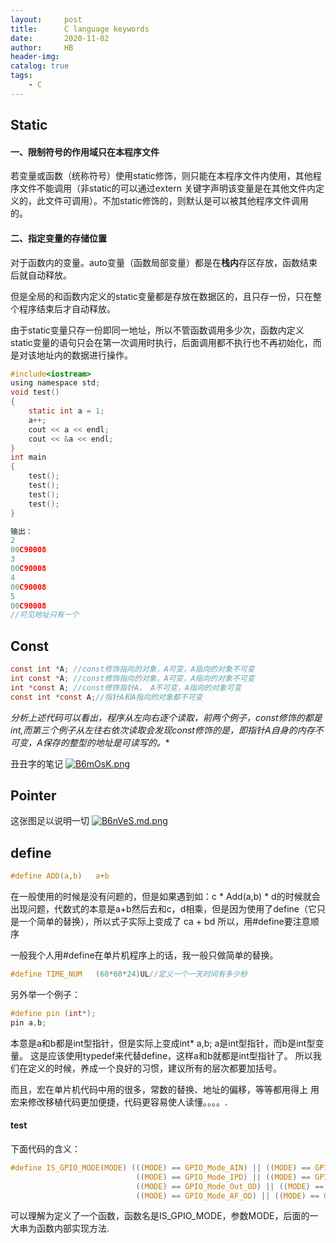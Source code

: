 ```yaml
---
layout:     post
title:      C language keywords
date:       2020-11-02
author:     HB
header-img:
catalog: true
tags:
    - C
---
```


## Static

#### 一、限制符号的作用域只在本程序文件
若变量或函数（统称符号）使用static修饰，则只能在本程序文件内使用，其他程序文件不能调用（非static的可以通过extern 关键字声明该变量是在其他文件内定义的，此文件可调用）。不加static修饰的，则默认是可以被其他程序文件调用的。


#### 二、指定变量的存储位置
对于函数内的变量。auto变量（函数局部变量）都是在**栈内**存区存放，函数结束后就自动释放。

但是全局的和函数内定义的static变量都是存放在数据区的，且只存一份，只在整个程序结束后才自动释放。

由于static变量只存一份即同一地址，所以不管函数调用多少次，函数内定义static变量的语句只会在第一次调用时执行，后面调用都不执行也不再初始化，而是对该地址内的数据进行操作。
```c
#include<iostream>
using namespace std;
void test()
{
    static int a = 1;
    a++;
    cout << a << endl;
    cout << &a << endl;
}
int main
{
    test();
    test();
    test();
    test();
}

输出：
2
00C90008
3
00C90008
4
00C90008
5
00C90008
//可见地址只有一个
```



## Const
```c
const int *A; //const修饰指向的对象，A可变，A指向的对象不可变
int const *A; //const修饰指向的对象，A可变，A指向的对象不可变
int *const A; //const修饰指针A， A不可变，A指向的对象可变
const int *const A;//指针A和A指向的对象都不可变
```
**分析上述代码可以看出，程序从左向右逐个读取，前两个例子，const修饰的都是int,而第三个例子从左往右依次读取会发现const修饰的是*，即指针A自身的内存不可变，A保存的整型的地址是可读写的。**

丑丑字的笔记
[![B6mOsK.png](https://s1.ax1x.com/2020/11/03/B6mOsK.png)](https://imgchr.com/i/B6mOsK)

## Pointer
这张图足以说明一切
[![B6nVeS.md.png](https://s1.ax1x.com/2020/11/03/B6nVeS.md.png)](https://imgchr.com/i/B6nVeS)

## define
```c
#define ADD(a,b)   a+b
```
在一般使用的时候是没有问题的，但是如果遇到如：c * Add(a,b) * d的时候就会出现问题，代数式的本意是a+b然后去和c，d相乘，但是因为使用了define（它只是一个简单的替换），所以式子实际上变成了 ca + bd 所以，用#define要注意顺序

一般我个人用#define在单片机程序上的话，我一般只做简单的替换。
```c
#define TIME_NUM   (60*60*24)UL//定义一个一天时间有多少秒
```
另外举一个例子：
```c
#define pin (int*);
pin a,b;
```
本意是a和b都是int型指针，但是实际上变成int* a,b;
a是int型指针，而b是int型变量。
这是应该使用typedef来代替define，这样a和b就都是int型指针了。
所以我们在定义的时候，养成一个良好的习惯，建议所有的层次都要加括号。

而且，宏在单片机代码中用的很多，常数的替换、地址的偏移，等等都用得上
用宏来修改移植代码更加便捷，代码更容易使人读懂。。。。.

#### test
下面代码的含义：
```c
#define IS_GPIO_MODE(MODE) (((MODE) == GPIO_Mode_AIN) || ((MODE) == GPIO_Mode_IN_FLOATING) || \
                            ((MODE) == GPIO_Mode_IPD) || ((MODE) == GPIO_Mode_IPU) || \
                            ((MODE) == GPIO_Mode_Out_OD) || ((MODE) == GPIO_Mode_Out_PP) || \
                            ((MODE) == GPIO_Mode_AF_OD) || ((MODE) == GPIO_Mode_AF_PP))
```

可以理解为定义了一个函数，函数名是IS_GPIO_MODE，参数MODE，后面的一大串为函数内部实现方法.
